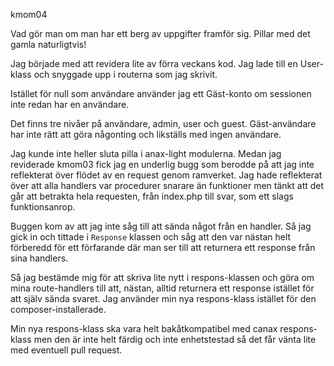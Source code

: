 kmom04

Vad gör man om man har ett berg av uppgifter framför sig. Pillar med det gamla naturligtvis!

Jag började med att revidera lite av förra veckans kod. Jag lade till en User-klass och snyggade upp i routerna som jag skrivit.

Istället för null som användare använder jag ett Gäst-konto om sessionen inte redan har en användare. 

Det finns tre nivåer på användare, admin, user och guest. Gäst-användare har inte rätt att göra någonting och likställs med ingen användare.

Jag kunde inte heller sluta pilla i anax-light modulerna. Medan jag reviderade kmom03 fick jag en underlig bugg som berodde på att jag inte reflekterat över flödet av en request genom ramverket. Jag hade reflekterat över att alla handlers var procedurer snarare än funktioner men tänkt att det går att betrakta hela requesten, från index.php till svar, som ett slags funktionsanrop.

Buggen kom av att jag inte såg till att sända något från en handler. Så jag gick in och tittade i `Response` klassen och såg att den var nästan helt förberedd för ett förfarande där man ser till att returnera ett response från sina handlers.

Så jag bestämde mig för att skriva lite nytt i respons-klassen och göra om mina route-handlers till att, nästan, alltid returnera ett response istället för att själv sända svaret. Jag använder min nya respons-klass istället för den composer-installerade.

Min nya respons-klass ska vara helt bakåtkompatibel med canax respons-klass men den är inte helt färdig och inte enhetstestad så det får vänta lite med eventuell pull request.